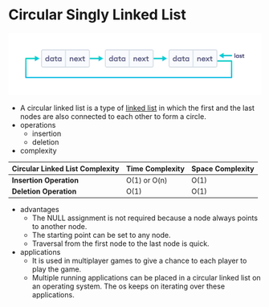 # Circular Singly Linked List

![](image.png)

* A circular linked list is a type of [linked list](https://www.programiz.com/dsa/linked-list) in which the first and the last nodes are also connected to each other to form a circle.
* operations
  * insertion
  * deletion
* complexity


| Circular Linked List Complexity | **Time Complexity** | **Space Complexity** |
| - | - | - |
| **Insertion Operation** | O(1) or O(n) | O(1) |
| **Deletion Operation** | O(1) | O(1) |

* advantages
  * The NULL assignment is not required because a node always points to another node.
  * The starting point can be set to any node.
  * Traversal from the first node to the last node is quick.
* applications
  * It is used in multiplayer games to give a chance to each player to play the game.
  * Multiple running applications can be placed in a circular linked list on an operating system. The os keeps on iterating over these applications.
